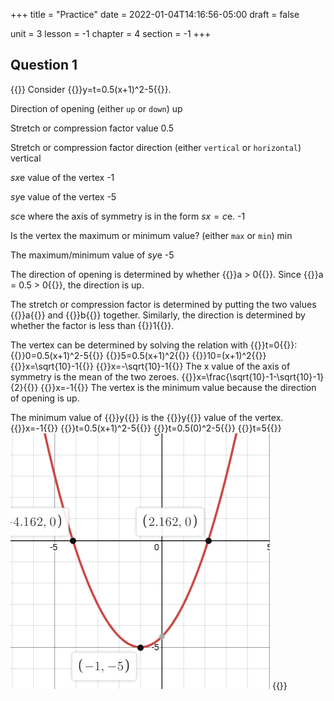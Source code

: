+++
title = "Practice"
date = 2022-01-04T14:16:56-05:00
draft = false

unit = 3
lesson = -1
chapter = 4
section = -1
+++

## Question 1

{{<quiz id="1">}}
Consider
{{<mi>}}y=t=0.5(x+1)^2-5{{</mi>}}.

Direction of opening (either <code>up</code> or <code>down</code>)
up

Stretch or compression factor value
0.5

Stretch or compression factor direction (either <code>vertical</code> or <code>horizontal</code>)
vertical

$sx$e value of the vertex
-1

$sy$e value of the vertex
-5

$sc$e where the axis of symmetry is in the form $sx=c$e.
-1

Is the vertex the maximum or minimum value? (either <code>max</code> or <code>min</code>)
min

The maximum/minimum value of $sy$e
-5



The direction of opening is determined by whether {{<mi>}}a > 0{{</mi>}}.
Since {{<mi>}}a = 0.5 > 0{{</mi>}}, the direction is up.

The stretch or compression factor is determined by putting the two values {{<mi>}}a{{</mi>}} and {{<mi>}}b{{</mi>}} together.
Similarly, the direction is determined by whether the factor is less than {{<mi>}}1{{</mi>}}.

The vertex can be determined by solving the relation with {{<mi>}}t=0{{</mi>}}:
{{<md>}}0=0.5(x+1)^2-5{{</md>}}
{{<md>}}5=0.5(x+1)^2{{</md>}}
{{<md>}}10=(x+1)^2{{</md>}}
{{<md>}}x=\sqrt{10}-1{{</md>}}
{{<md>}}x=-\sqrt{10}-1{{</md>}}
The x value of the axis of symmetry is the mean of the two zeroes.
{{<md>}}x=\frac{\sqrt{10}-1-\sqrt{10}-1}{2}{{</md>}}
{{<md>}}x=-1{{</md>}}
The vertex is the minimum value because the direction of opening is up.

The minimum value of {{<mi>}}y{{</mi>}} is the {{<mi>}}y{{</mi>}} value of the vertex.
{{<md>}}x=-1{{</md>}}
{{<md>}}t=0.5(x+1)^2-5{{</md>}}
{{<md>}}t=0.5(0)^2-5{{</md>}}
{{<md>}}t=5{{</md>}} ![graph of the relation](../practice-expl.png)
{{</quiz>}}
